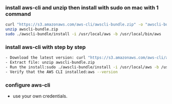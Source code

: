 
### install aws-cli and unzip then install with sudo on mac with 1 command
```bash
curl "https://s3.amazonaws.com/aws-cli/awscli-bundle.zip" -o "awscli-bundle.zip"
unzip awscli-bundle.zip
sudo ./awscli-bundle/install -i /usr/local/aws -b /usr/local/bin/aws
```

### install aws-cli with step by step
```bash
- Download the latest version: curl "https://s3.amazonaws.com/aws-cli/awscli-bundle.zip" -o "awscli-bundle.zip"
- Extract file: unzip awscli-bundle.zip
- Run the install:sudo ./awscli-bundle/install -i /usr/local/aws -b /usr/local/bin/aws
- Verify that the AWS CLI installed:aws --version
```
### configure aws-cli
- use your own credentials. 
